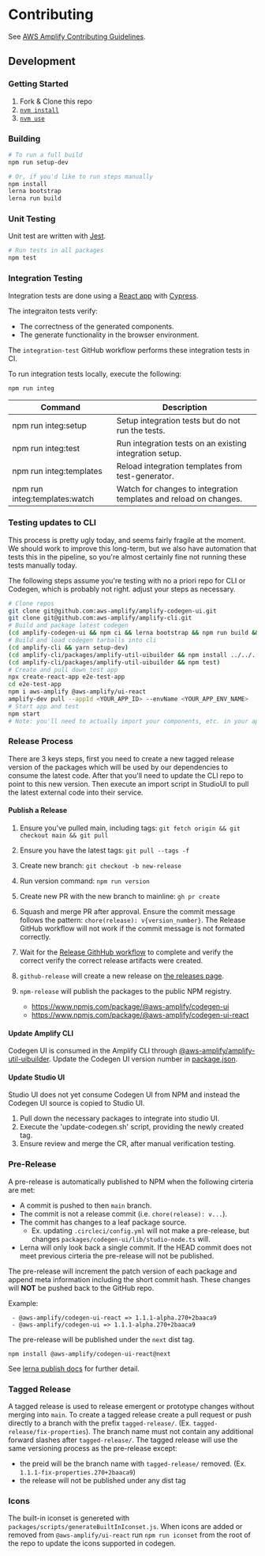 # Contributing

See [AWS Amplify Contributing Guidelines](https://github.com/aws-amplify/.github/blob/master/CONTRIBUTING.md).

## Development

### Getting Started

1. Fork & Clone this repo
1. [`nvm install`](https://github.com/nvm-sh/nvm)
1. [`nvm use`](https://github.com/nvm-sh/nvm)

### Building

```sh
# To run a full build
npm run setup-dev

# Or, if you'd like to run steps manually
npm install
lerna bootstrap
lerna run build
```

### Unit Testing

Unit test are written with [Jest](https://jestjs.io/).

```sh
# Run tests in all packages
npm test
```

### Integration Testing

Integration tests are done using a [React app](https://github.com/facebook/create-react-app) with
[Cypress](https://www.cypress.io/).

The integraiton tests verify:

- The correctness of the generated components.
- The generate functionality in the browser environment.

The `integration-test` GitHub workflow performs these integration tests in CI.

To run integration tests locally, execute the following:

```sh
npm run integ
```

| Command                       | Description                                                       |
| ----------------------------- | ----------------------------------------------------------------- |
| npm run integ:setup           | Setup integration tests but do not run the tests.                 |
| npm run integ:test            | Run integration tests on an existing integration setup.           |
| npm run integ:templates       | Reload integration templates from test-generator.                 |
| npm run integ:templates:watch | Watch for changes to integration templates and reload on changes. |

### Testing updates to CLI

This process is pretty ugly today, and seems fairly fragile at the moment. We should work to improve this long-term, but we also have automation that tests this in the pipeline, so you're almost certainly fine not running these tests manually today.

The following steps assume you're testing with no a priori repo for CLI or Codegen, which is probably not right. adjust your steps as necessary.

```sh
# Clone repos
git clone git@github.com:aws-amplify/amplify-codegen-ui.git
git clone git@github.com:aws-amplify/amplify-cli.git
# Build and package latest codegen
(cd amplify-codegen-ui && npm ci && lerna bootstrap && npm run build && lerna exec npm pack)
# Build and load codegen tarballs into cli
(cd amplify-cli && yarn setup-dev)
(cd amplify-cli/packages/amplify-util-uibuilder && npm install ../../../amplify-codegen-ui/packages/codegen-ui/aws-amplify-codegen-ui-*.tgz && npm install ../../../amplify-codegen-ui/packages/codegen-ui-react/aws-amplify-codegen-ui-react-*.tgz)
(cd amplify-cli/packages/amplify-util-uibuilder && npm test)
# Create and pull down test app
npx create-react-app e2e-test-app
cd e2e-test-app
npm i aws-amplify @aws-amplify/ui-react
amplify-dev pull --appId <YOUR_APP_ID> --envName <YOUR_APP_ENV_NAME>
# Start app and test
npm start
# Note: you'll need to actually import your components, etc. in your app.
```

### Release Process

There are 3 keys steps, first you need to create a new tagged release version of the packages which will be used by our dependencies to consume the latest code.
After that you'll need to update the CLI repo to point to this new version.
Then execute an import script in StudioUI to pull the latest external code into their service.

#### Publish a Release

1. Ensure you've pulled main, including tags: `git fetch origin && git checkout main && git pull`
1. Ensure you have the latest tags: `git pull --tags -f`
1. Create new branch: `git checkout -b new-release`
1. Run version command: `npm run version`
1. Create new PR with the new branch to mainline: `gh pr create`
1. Squash and merge PR after approval.
   Ensure the commit message follows the pattern: `chore(release): v{version_number}`.
   The Release GitHub workflow will not work if the commit message is not formated correctly.
1. Wait for the [Release GithHub workflow](https://github.com/aws-amplify/amplify-codegen-ui/actions/workflows/release.yml) to complete and verify the correct verify the correct release artifacts were created.
1. `github-release` will create a new release on [the releases
   page](https://github.com/aws-amplify/amplify-codegen-ui/releases).
1. `npm-release` will publish the packages to the public NPM registry.

   - https://www.npmjs.com/package/@aws-amplify/codegen-ui
   - https://www.npmjs.com/package/@aws-amplify/codegen-ui-react

#### Update Amplify CLI

Codegen UI is consumed in the Amplify CLI through
[@aws-amplify/amplify-util-uibuilder](https://github.com/aws-amplify/amplify-cli/tree/master/packages/amplify-util-uibuilder).
Update the Codegen UI version number in
[package.json](https://github.com/aws-amplify/amplify-cli/blob/master/packages/amplify-util-uibuilder/package.json#L15-L16).

#### Update Studio UI

Studio UI does not yet consume Codegen UI from NPM and instead the Codegen UI source is copied to Studio UI.

1. Pull down the necessary packages to integrate into studio UI.
1. Execute the 'update-codegen.sh' script, providing the newly created tag.
1. Ensure review and merge the CR, after manual verification testing.

### Pre-Release

A pre-release is automatically published to NPM when the following cirteria are met:

- A commit is pushed to then `main` branch.
- The commit is not a release commit (i.e. `chore(release): v...`).
- The commit has changes to a leaf package source.
  - Ex. updating `.circleci/config.yml` will not make a pre-release, but changes `packages/codegen-ui/lib/studio-node.ts` will.
- Lerna will only look back a single commit. If the HEAD commit does not meet previous cirteria the pre-release will not be published.

The pre-release will increment the patch version of each package and append meta information including the short commit hash.
These changes will **NOT** be pushed back to the GitHub repo.

Example:

```
 - @aws-amplify/codegen-ui-react => 1.1.1-alpha.270+2baaca9
 - @aws-amplify/codegen-ui => 1.1.1-alpha.270+2baaca9
```

The pre-release will be published under the `next` dist tag.

```
npm install @aws-amplify/codegen-ui-react@next
```

See [lerna publish docs](https://github.com/lerna/lerna/tree/main/commands/publish) for further detail.

### Tagged Release

A tagged release is used to release emergent or prototype changes without merging into `main`.
To create a tagged release create a pull request or push directly to a branch with the prefix `tagged-release/`.
(Ex. `tagged-release/fix-properties`).
The branch name must not contain any additional forward slashes after `tagged-release/`.
The tagged release will use the same versioning process as the pre-release except:

- the preid will be the branch name with `tagged-release/` removed. (Ex. `1.1.1-fix-properties.270+2baaca9`)
- the release will not be published under any dist tag

### Icons

The built-in iconset is genereted with `packages/scripts/generateBuiltInIconset.js`.
When icons are added or removed from `@aws-amplify/ui-react` run `npm run iconset` from the root of the repo to update the icons supported in codegen.

